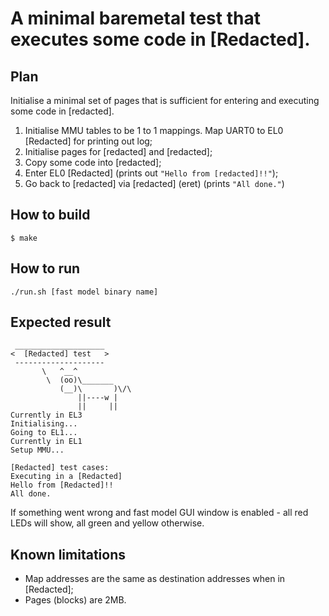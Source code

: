 # A minimal baremetal test that executes some code in [Redacted].

## Plan
Initialise a minimal set of pages that is sufficient for entering and executing some code in [redacted].
1) Initialise MMU tables to be 1 to 1 mappings. Map UART0 to EL0 [Redacted] for printing out log;
2) Initialise pages for [redacted] and [redacted];
3) Copy some code into [redacted];
4) Enter EL0 [Redacted] (prints out `"Hello from [redacted]!!"`);
5) Go back to [redacted] via [redacted] (eret) (prints `"All done."`)

## How to build
`$ make`

## How to run
`./run.sh [fast model binary name]`

## Expected result
 ```
  ____________________
 <  [Redacted] test   >
  --------------------
        \   ^__^
         \  (oo)\_______
            (__)\       )\/\
                ||----w |
                ||     ||
Currently in EL3
Initialising...
Going to EL1...
Currently in EL1
Setup MMU...

[Redacted] test cases:
Executing in a [Redacted]
Hello from [Redacted]!!
All done.
```

If something went wrong and fast model GUI window is enabled - all red LEDs will show, all green and yellow otherwise.

## Known limitations
- Map addresses are the same as destination addresses when in [Redacted];
- Pages (blocks) are 2MB.
